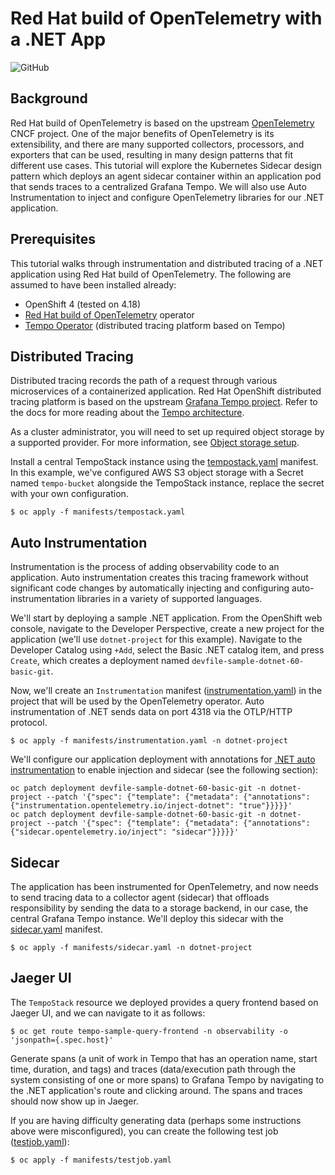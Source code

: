 # Red Hat build of OpenTelemetry with a .NET App

![GitHub](https://img.shields.io/github/license/kevchu3/openshift4-grafana?color=blue&style=plastic)

## Background

Red Hat build of OpenTelemetry is based on the upstream [OpenTelemetry] CNCF project.  One of the major benefits of OpenTelemetry is its extensibility, and there are many supported collectors, processors, and exporters that can be used, resulting in many design patterns that fit different use cases.  This tutorial will explore the Kubernetes Sidecar design pattern which deploys an agent sidecar container within an application pod that sends traces to a centralized Grafana Tempo.  We will also use Auto Instrumentation to inject and configure OpenTelemetry libraries for our .NET application.

## Prerequisites

This tutorial walks through instrumentation and distributed tracing of a .NET application using Red Hat build of OpenTelemetry.  The following are assumed to have been installed already:

* OpenShift 4 (tested on 4.18)
* [Red Hat build of OpenTelemetry] operator
* [Tempo Operator] (distributed tracing platform based on Tempo)

## Distributed Tracing

Distributed tracing records the path of a request through various microservices of a containerized application.  Red Hat OpenShift distributed tracing platform is based on the upstream [Grafana Tempo project].  Refer to the docs for more reading about the [Tempo architecture].

As a cluster administrator, you will need to set up required object storage by a supported provider.  For more information, see [Object storage setup].

Install a central TempoStack instance using the [tempostack.yaml] manifest.  In this example, we've configured AWS S3 object storage with a Secret named `tempo-bucket` alongside the TempoStack instance, replace the secret with your own configuration.
```
$ oc apply -f manifests/tempostack.yaml
```

## Auto Instrumentation

Instrumentation is the process of adding observability code to an application.  Auto instrumentation creates this tracing framework without significant code changes by automatically injecting and configuring auto-instrumentation libraries in a variety of supported languages.

We'll start by deploying a sample .NET application.  From the OpenShift web console, navigate to the Developer Perspective, create a new project for the application (we'll use `dotnet-project` for this example).  Navigate to the Developer Catalog using `+Add`, select the Basic .NET catalog item, and press `Create`, which creates a deployment named `devfile-sample-dotnet-60-basic-git`.

Now, we'll create an `Instrumentation` manifest ([instrumentation.yaml]) in the project that will be used by the OpenTelemetry operator.  Auto instrumentation of .NET sends data on port 4318 via the OTLP/HTTP protocol.
```
$ oc apply -f manifests/instrumentation.yaml -n dotnet-project
```

We'll configure our application deployment with annotations for [.NET auto instrumentation] to enable injection and sidecar (see the following section):

```
oc patch deployment devfile-sample-dotnet-60-basic-git -n dotnet-project --patch '{"spec": {"template": {"metadata": {"annotations": {"instrumentation.opentelemetry.io/inject-dotnet": "true"}}}}}'
oc patch deployment devfile-sample-dotnet-60-basic-git -n dotnet-project --patch '{"spec": {"template": {"metadata": {"annotations": {"sidecar.opentelemetry.io/inject": "sidecar"}}}}}'
```

## Sidecar

The application has been instrumented for OpenTelemetry, and now needs to send tracing data to a collector agent (sidecar) that offloads responsibility by sending the data to a storage backend, in our case, the central Grafana Tempo instance.  We'll deploy this sidecar with the [sidecar.yaml] manifest.

```
$ oc apply -f manifests/sidecar.yaml -n dotnet-project
```

## Jaeger UI

The `TempoStack` resource we deployed provides a query frontend based on Jaeger UI, and we can navigate to it as follows:
```
$ oc get route tempo-sample-query-frontend -n observability -o 'jsonpath={.spec.host}'
```

Generate spans (a unit of work in Tempo that has an operation name, start time, duration, and tags) and traces (data/execution path through the system consisting of one or more spans) to Grafana Tempo by navigating to the .NET application's route and clicking around.  The spans and traces should now show up in Jaeger.

If you are having difficulty generating data (perhaps some instructions above were misconfigured), you can create the following test job ([testjob.yaml]):
```
$ oc apply -f manifests/testjob.yaml
```


[OpenTelemetry]: https://opentelemetry.io/
[Red Hat build of OpenTelemetry]: https://docs.redhat.com/en/documentation/openshift_container_platform/4.18/html-single/red_hat_build_of_opentelemetry/index
[Tempo Operator]: https://docs.redhat.com/en/documentation/openshift_container_platform/4.18/html/distributed_tracing/distributed-tracing-platform-tempo
[Grafana Tempo project]: https://grafana.com/oss/tempo/
[Tempo architecture]: https://docs.redhat.com/en/documentation/openshift_container_platform/4.18/html/distributed_tracing/distributed-tracing-architecture#distr-tracing-architecture_distributed-tracing-architecture
[Object storage setup]: https://docs.redhat.com/en/documentation/openshift_container_platform/4.18/html/distributed_tracing/distributed-tracing-platform-tempo#distr-tracing-tempo-install-tempomonolithic-cli_dist-tracing-tempo-installing
[tempostack.yaml]: manifests/tempostack.yaml
[installing TempoStack]: https://docs.redhat.com/en/documentation/openshift_container_platform/4.18/html/distributed_tracing/distributed-tracing-platform-tempo#installing-a-tempostack-instance
[instrumentation.yaml]: manifests/instrumentation.yaml
[.NET auto instrumentation]: https://docs.redhat.com/en/documentation/openshift_container_platform/4.18/html-single/red_hat_build_of_opentelemetry/index#otel-configuration-of-apache-http-server-auto-instrumentation_otel-configuration-of-instrumentation
[sidecar.yaml]: manifests/sidecar.yaml
[testjob.yaml]: manifests/testjob.yaml
